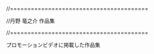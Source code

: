 //========================================

//丹野 竜之介 作品集

//========================================

プロモーションビデオに掲載した作品集
